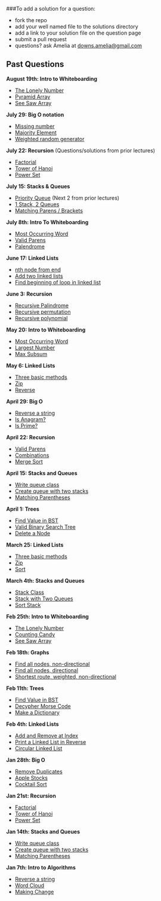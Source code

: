###To add a solution for a question:
- fork the repo
- add your well named file to the solutions directory
- add a link to your solution file on the question page
- submit a pull request
- questions? ask Amelia at downs.amelia@gmail.com

## Past Questions

**August 19th: Intro to Whiteboarding**
- [The Lonely Number](https://github.com/adowns01/Intro-to-Whiteboarding-DBC/blob/master/questions/the_lonely_number.md)
- [Pyramid Array](https://github.com/adowns01/Intro-to-Whiteboarding-DBC/blob/master/questions/pyramid_array.md)
- [See Saw Array](https://github.com/adowns01/Intro-to-Whiteboarding-DBC/blob/master/questions/see_saw.md)

**July 29: Big O notation**
- [Missing number](https://github.com/adowns01/Intro-to-Whiteboarding-DBC/blob/master/questions/bigO_missing_number.md)
- [Majority Element](https://github.com/adowns01/Intro-to-Whiteboarding-DBC/blob/master/questions/bigO_majority_element.md)
- [Weighted random generator](https://github.com/adowns01/Intro-to-Whiteboarding-DBC/blob/master/questions/bigO_weighted_random_generator.md)

**July 22: Recursion**
(Questions/solutions from prior lectures)
- [Factorial](https://github.com/adowns01/Intro-to-Whiteboarding-DBC/blob/master/questions/factorial.md)
- [Tower of Hanoi](https://github.com/adowns01/Intro-to-Whiteboarding-DBC/blob/master/questions/tower-of-hanoi.md)
- [Power Set](https://github.com/adowns01/Intro-to-Whiteboarding-DBC/blob/master/questions/power-set.md)

**July 15: Stacks & Queues**
- [Priority Queue](https://github.com/adowns01/Intro-to-Whiteboarding-DBC/blob/master/questions/priorityqueue.md)
(Next 2 from prior lectures)
- [1 Stack, 2 Queues](https://github.com/adowns01/Intro-to-Whiteboarding-DBC/blob/master/questions/stack_with_two_queues.md)
- [Matching Parens / Brackets](https://github.com/adowns01/Intro-to-Whiteboarding-DBC/blob/master/questions/matching-parens.md)

**July 8th: Intro To Whiteboarding**
- [Most Occurring Word](https://github.com/adowns01/Intro-to-Whiteboarding-DBC/blob/master/questions/most_occurring_word.md)
- [Valid Parens](https://github.com/adowns01/Intro-to-Whiteboarding-DBC/blob/master/questions/recursive_valid_parens.md)
- [Palendrome](https://github.com/adowns01/Intro-to-Whiteboarding-DBC/blob/master/questions/recursive_palindrome.md)

**June 17: Linked Lists**
- [nth node from end](https://github.com/adowns01/Intro-to-Whiteboarding-DBC/blob/master/questions/linked_list_nth_node_from_end.md)
- [Add two linked lists](https://github.com/adowns01/Intro-to-Whiteboarding-DBC/blob/master/questions/linked_list_add_two_lists.md)
- [Find beginning of loop in linked list](https://github.com/adowns01/Intro-to-Whiteboarding-DBC/blob/master/questions/linked_list_find_beginning_of_loop.md)

**June 3: Recursion**
- [Recursive Palindrome](https://github.com/adowns01/Intro-to-Whiteboarding-DBC/blob/master/questions/recursive_palindrome.md)
- [Recursive permutation](https://github.com/adowns01/Intro-to-Whiteboarding-DBC/blob/master/questions/recursive_permutation.md)
- [Recursive polynomial](https://github.com/adowns01/Intro-to-Whiteboarding-DBC/blob/master/questions/recursive_polynomial.md)

**May 20: Intro to Whiteboarding**
- [Most Occurring Word](https://github.com/adowns01/Intro-to-Whiteboarding-DBC/blob/master/questions/most_occurring_word.md)
- [Largest Number](https://github.com/adowns01/Intro-to-Whiteboarding-DBC/blob/master/questions/largest_number.md)
- [Max Subsum](https://github.com/adowns01/Intro-to-Whiteboarding-DBC/blob/master/questions/max_subsum.md)

**May 6: Linked Lists**
- [Three basic methods](https://github.com/adowns01/Intro-to-Whiteboarding-DBC/blob/master/questions/linked_list_basic_methods.md)
- [Zip](https://github.com/adowns01/Intro-to-Whiteboarding-DBC/blob/master/questions/linked_list_zip.md)
- [Reverse](https://github.com/adowns01/Intro-to-Whiteboarding-DBC/blob/master/questions/reverse_linked_list.md)

**April 29: Big O**
- [Reverse a string](https://github.com/adowns01/Intro-to-Whiteboarding-DBC/blob/master/questions/reverse-a-string.md)
- [Is Anagram?](https://github.com/adowns01/Intro-to-Whiteboarding-DBC/blob/master/questions/is_anagram.md)
- [Is Prime?](https://github.com/adowns01/Intro-to-Whiteboarding-DBC/blob/master/questions/is_prime.md)

**April 22: Recursion**
- [Valid Parens](https://github.com/adowns01/Intro-to-Whiteboarding-DBC/blob/master/questions/recursive_valid_parens.md)
- [Combinations](https://github.com/adowns01/Intro-to-Whiteboarding-DBC/blob/master/questions/recursive_combinations.md)
- [Merge Sort](https://github.com/adowns01/Intro-to-Whiteboarding-DBC/blob/master/questions/merge_sort.md)

**April 15: Stacks and Queues**
- [Write queue class](https://github.com/adowns01/Intro-to-Whiteboarding-DBC/blob/master/questions/queue-class.md)
- [Create queue with two stacks](https://github.com/adowns01/Intro-to-Whiteboarding-DBC/blob/master/questions/queue-class-two-stacks.md)
- [Matching Parentheses](https://github.com/adowns01/Intro-to-Whiteboarding-DBC/blob/master/questions/matching-parens.md)

**April 1: Trees**

- [Find Value in BST](https://github.com/adowns01/Intro-to-Whiteboarding-DBC/blob/master/questions/find_value_in_BST.md)
- [Valid Binary Search Tree](https://github.com/adowns01/Intro-to-Whiteboarding-DBC/blob/master/questions/tree_valid_bst.md)
- [Delete a Node](https://github.com/adowns01/Intro-to-Whiteboarding-DBC/blob/master/questions/tree_delete_node.md)

**March 25: Linked Lists**

- [Three basic methods](https://github.com/adowns01/Intro-to-Whiteboarding-DBC/blob/master/questions/linked_list_basic_methods.md)
- [Zip](https://github.com/adowns01/Intro-to-Whiteboarding-DBC/blob/master/questions/linked_list_zip.md)
- [Sort](https://github.com/adowns01/Intro-to-Whiteboarding-DBC/blob/master/questions/linked_list_sort.md)

**March 4th: Stacks and Queues**

- [Stack Class](https://github.com/adowns01/Intro-to-Whiteboarding-DBC/blob/master/questions/stack_class.md)
- [Stack with Two Queues](https://github.com/adowns01/Intro-to-Whiteboarding-DBC/blob/master/questions/stack_with_two_queues.md)
- [Sort Stack](https://github.com/adowns01/Intro-to-Whiteboarding-DBC/blob/master/questions/sort_a_stack.md)

**Feb 25th: Intro to Whiteboarding**

- [The Lonely Number](https://github.com/adowns01/Intro-to-Whiteboarding-DBC/blob/master/questions/the_lonely_number.md)
- [Counting Candy](https://github.com/adowns01/Intro-to-Whiteboarding-DBC/blob/master/questions/candy_jar.md)
- [See Saw Array](https://github.com/adowns01/Intro-to-Whiteboarding-DBC/blob/master/questions/see_saw.md)

**Feb 18th: Graphs**

- [Find all nodes, non-directional](https://github.com/adowns01/Intro-to-Whiteboarding-DBC/blob/master/questions/graph_find_all_nodes.md)
- [Find all nodes, directional](https://github.com/adowns01/Intro-to-Whiteboarding-DBC/blob/master/questions/graph_find_all_nodes_directional.md)
- [Shortest route, weighted, non-directional](https://github.com/adowns01/Intro-to-Whiteboarding-DBC/blob/master/questions/graph_shortest_route_weighted.md)

**Feb 11th: Trees**

- [Find Value in BST](https://github.com/adowns01/Intro-to-Whiteboarding-DBC/blob/master/questions/find_value_in_BST.md)
- [Decypher Morse Code](https://github.com/adowns01/Intro-to-Whiteboarding-DBC/blob/master/questions/decypher_morse_code.md)
- [Make a Dictionary](https://github.com/adowns01/Intro-to-Whiteboarding-DBC/blob/master/questions/create_a_dictionary_tree.md)

**Feb 4th: Linked Lists**

- [Add and Remove at Index](https://github.com/adowns01/Intro-to-Whiteboarding-DBC/blob/master/questions/add_remove_linked_list.md)
- [Print a Linked List in Reverse](https://github.com/adowns01/Intro-to-Whiteboarding-DBC/blob/master/questions/print_linked_list_reverse.md)
- [Circular Linked List](https://github.com/adowns01/Intro-to-Whiteboarding-DBC/blob/master/questions/circular_linked_lists.md)

**Jan 28th: Big O**

- [Remove Duplicates](https://github.com/adowns01/Intro-to-Whiteboarding-DBC/blob/master/questions/remove_dups.md)
- [Apple Stocks](https://github.com/adowns01/Intro-to-Whiteboarding-DBC/blob/master/questions/apple_stocks.md)
- [Cocktail Sort](https://github.com/adowns01/Intro-to-Whiteboarding-DBC/blob/master/questions/cocktail_sort.md)

**Jan 21st: Recursion**

- [Factorial](https://github.com/adowns01/Intro-to-Whiteboarding-DBC/blob/master/questions/factorial.md)
- [Tower of Hanoi](https://github.com/adowns01/Intro-to-Whiteboarding-DBC/blob/master/questions/tower-of-hanoi.md)
- [Power Set](https://github.com/adowns01/Intro-to-Whiteboarding-DBC/blob/master/questions/power-set.md)

**Jan 14th: Stacks and Queues**

- [Write queue class](https://github.com/adowns01/Intro-to-Whiteboarding-DBC/blob/master/questions/queue-class.md)
- [Create queue with two stacks](https://github.com/adowns01/Intro-to-Whiteboarding-DBC/blob/master/questions/queue-class-two-stacks.md)
- [Matching Parentheses](https://github.com/adowns01/Intro-to-Whiteboarding-DBC/blob/master/questions/matching-parens.md)

**Jan 7th: Intro to Algorithms**

- [Reverse a string](https://github.com/adowns01/Intro-to-Whiteboarding-DBC/blob/master/questions/reverse-a-string.md)
- [Word Cloud](https://github.com/adowns01/Intro-to-Whiteboarding-DBC/blob/master/questions/word-cloud.md)
- [Making Change](https://github.com/adowns01/Intro-to-Whiteboarding-DBC/blob/master/questions/making-change.md)
